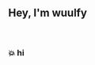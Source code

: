 <h2>Hey, I'm wuulfy</h2><br>
<h3> 💥 hi </h3>
<!--<h3 align="center">Langs:</h3>
<p align="center">
  <img alt="HTML5" src="https://img.shields.io/badge/-HTML5-16162d?style=flat&logo=html5">
  <img alt="CSS3" src="https://img.shields.io/badge/-CSS3-16162d?style=flat&logo=css3">
  <img alt="JavaScript" src="https://img.shields.io/badge/-JavaScript-16162d?style=flat&logo=javascript">
</p>-->
